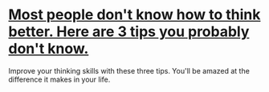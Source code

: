 
# [Most people don't know how to think better. Here are 3 tips you probably don't know.](https://www.mindhaste.com/t/better-thinking/most-people-dont-know-how-to-think-better-here-are-3-tips-you-probably-dont-know-121)

Improve your thinking skills with these three tips. You'll be amazed at the difference it makes in your life.
    
